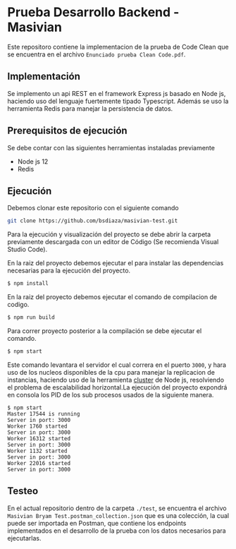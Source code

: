 # Prueba Desarrollo Backend - Masivian

Este repositoro contiene la implementacion de la prueba de Code Clean que se encuentra en el archivo `Enunciado prueba Clean Code.pdf`.

## Implementación

Se implemento un api REST en el framework Express js basado en Node js, haciendo uso del lenguaje fuertemente tipado Typescript. Además se uso la herramienta Redis para manejar la persistencia de datos.

## Prerequisitos de ejecución

Se debe contar con las siguientes herramientas instaladas previamente

- Node js 12 
- Redis 

## Ejecución

Debemos clonar este repositorio con el siguiente comando

```bash
git clone https://github.com/bsdiaza/masivian-test.git
```

Para la ejecución y visualización del proyecto se debe abrir la carpeta previamente descargada con un editor de Código (Se recomienda Visual Studio Code).

En la raiz del proyecto debemos ejecutar el para instalar las dependencias necesarias para la ejecución del proyecto.

```bash
$ npm install
```

En la raiz del proyecto debemos ejecutar el comando de compilacion de codigo.

```bash
$ npm run build
```

Para correr proyecto posterior a la compilación se debe ejecutar el comando.

```bash
$ npm start
```

Este comando levantara el servidor el cual correra en el puerto `3000`, y hara uso de los nucleos disponibles de la cpu para manejar la replicacion de instancias, haciendo uso de la herramienta [cluster](https://nodejs.org/api/cluster.html) de Node js, resolviendo el problema de escalabilidad horizontal.La ejecución del proyecto expondrá en consola los PID de los sub procesos usados de la siguiente manera.

```
$ npm start
Master 17544 is running
Server in port: 3000
Worker 1760 started
Server in port: 3000
Worker 16312 started
Server in port: 3000
Worker 1132 started
Server in port: 3000
Worker 22016 started
Server in port: 3000
```

## Testeo

En el actual repositorio dentro de la carpeta `./test`, se encuentra el archivo `Masivian Bryam Test.postman_collection.json` que es una colección, la cual puede ser importada en Postman, que contiene los endpoints implementados en el desarrollo de la prueba con los datos necesarios para ejecutarlas.